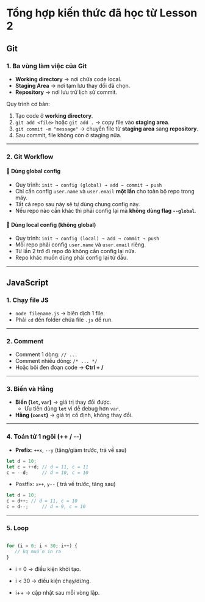 # Tổng hợp kiến thức đã học từ Lesson 2

## Git

### 1. Ba vùng làm việc của Git
- **Working directory** → nơi chứa code local.  
- **Staging Area** → nơi tạm lưu thay đổi đã chọn.  
- **Repository** → nơi lưu trữ lịch sử commit.  

 Quy trình cơ bản: 
1. Tạo code ở **working directory**.  
2. `git add <file>` hoặc `git add .` → copy file vào **staging area**.  
3. `git commit -m "message"` → chuyển file từ **staging area** sang **repository**.  
4. Sau commit, file không còn ở staging nữa.  

---

### 2. Git Workflow

#### 🔹 Dùng **global config**
- Quy trình: `init → config (global) → add → commit → push`  
- Chỉ cần config `user.name` và `user.email` **một lần** cho toàn bộ repo trong máy.  
- Tất cả repo sau này sẽ tự dùng chung config này.  
- Nếu repo nào cần khác thì phải config lại mà **không dùng flag `--global`**.  

#### 🔹 Dùng **local config** (không global)
- Quy trình: `init → config (local) → add → commit → push`  
- Mỗi repo phải config `user.name` và `user.email` riêng.  
- Từ lần 2 trở đi repo đó không cần config lại nữa.  
- Repo khác muốn dùng phải config lại từ đầu.  

---

##  JavaScript

### 1. Chạy file JS
- `node filename.js` → biên dịch 1 file.  
- Phải `cd` đến folder chứa file `.js` để run.  

---

### 2. Comment
- Comment 1 dòng: `// ...`  
- Comment nhiều dòng: `/* ... */`  
- Hoặc bôi đen đoạn code → **Ctrl + /**  

---

### 3. Biến và Hằng
- **Biến (`let`, `var`)** → giá trị thay đổi được.  
  - Ưu tiên dùng **`let`** vì dễ debug hơn `var`.  
- **Hằng (`const`)** → giá trị cố định, không thay đổi.  

---

### 4. Toán tử 1 ngôi (++ / --)

- **Prefix**: `++x`, `--y` (tăng/giảm trước, trả về sau)  
```js
let d = 10;
let c = ++d; // d = 11, c = 11
c = --d;     // d = 10, c = 10

```
- Postfix: `x++`, `y--`   ( trả về trước, tăng sau)

```js
let d = 10; 
c = d++; // d = 11, c = 10
c = d--;     // d = 9, c = 10
```
---

### 5. Loop
```js

for (i = 0; i < 30; i++) {
   // kq muốn in ra
}
```
- i = 0 → điều kiện khởi tạo.

- i < 30 → điều kiện chạy/dừng.

- i++ → cập nhật sau mỗi vòng lặp.

